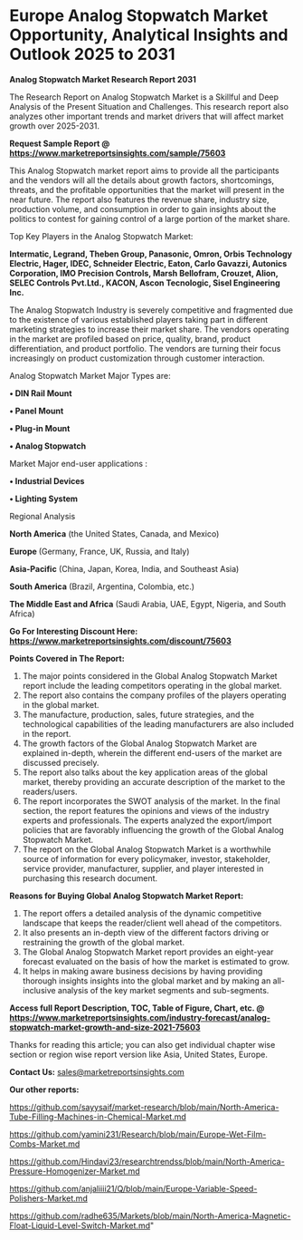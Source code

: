   # Europe Analog Stopwatch Market Opportunity, Analytical Insights and Outlook 2025 to 2031

<strong>Analog Stopwatch Market Research Report 2031</strong>

The Research Report on Analog Stopwatch Market is a Skillful and Deep Analysis of the Present Situation and Challenges. This research report also analyzes other important trends and market drivers that will affect market growth over 2025-2031.

<strong>Request Sample Report @ <a href=https://www.marketreportsinsights.com/sample/75603>https://www.marketreportsinsights.com/sample/75603</a></strong>

This Analog Stopwatch market report aims to provide all the participants and the vendors will all the details about growth factors, shortcomings, threats, and the profitable opportunities that the market will present in the near future. The report also features the revenue share, industry size, production volume, and consumption in order to gain insights about the politics to contest for gaining control of a large portion of the market share.

Top Key Players in the Analog Stopwatch Market:

<strong>Intermatic, Legrand, Theben Group, Panasonic, Omron, Orbis Technology Electric, Hager, IDEC, Schneider Electric, Eaton, Carlo Gavazzi, Autonics Corporation, IMO Precision Controls, Marsh Bellofram, Crouzet, Alion, SELEC Controls Pvt.Ltd., KACON, Ascon Tecnologic, Sisel Engineering Inc.</strong>

The Analog Stopwatch Industry is severely competitive and fragmented due to the existence of various established players taking part in different marketing strategies to increase their market share. The vendors operating in the market are profiled based on price, quality, brand, product differentiation, and product portfolio. The vendors are turning their focus increasingly on product customization through customer interaction.

Analog Stopwatch Market Major Types are:

<strong>• DIN Rail Mount

• Panel Mount

• Plug-in Mount

• Analog Stopwatch</strong>

Market Major end-user applications :

<strong>• Industrial Devices

• Lighting System</strong>

Regional Analysis

</u><strong><b>North America</b></strong> (the United States, Canada, and Mexico)

<strong><b>Europe </b></strong>(Germany, France, UK, Russia, and Italy)

<strong><b>Asia-Pacific</b></strong> (China, Japan, Korea, India, and Southeast Asia)

<strong><b>South America</b></strong> (Brazil, Argentina, Colombia, etc.)

<strong><b>The Middle East and Africa</b></strong> (Saudi Arabia, UAE, Egypt, Nigeria, and South Africa)

<strong>Go For Interesting Discount Here: <a href=https://www.marketreportsinsights.com/discount/75603>https://www.marketreportsinsights.com/discount/75603</a></strong>

<strong>Points Covered in The Report:</strong>
<ol>
  <li>The major points considered in the Global Analog Stopwatch Market report include the leading competitors operating in the global market.</li>
  <li>The report also contains the company profiles of the players operating in the global market.</li>
  <li>The manufacture, production, sales, future strategies, and the technological capabilities of the leading manufacturers are also included in the report.</li>
  <li>The growth factors of the Global Analog Stopwatch Market are explained in-depth, wherein the different end-users of the market are discussed precisely.</li>
  <li>The report also talks about the key application areas of the global market, thereby providing an accurate description of the market to the readers/users.</li>
  <li>The report incorporates the SWOT analysis of the market. In the final section, the report features the opinions and views of the industry experts and professionals. The experts analyzed the export/import policies that are favorably influencing the growth of the Global Analog Stopwatch Market.</li>
  <li>The report on the Global Analog Stopwatch Market is a worthwhile source of information for every policymaker, investor, stakeholder, service provider, manufacturer, supplier, and player interested in purchasing this research document.</li>
</ol>
<strong>Reasons for Buying Global Analog Stopwatch Market Report:</strong>

<ol>
  <li>The report offers a detailed analysis of the dynamic competitive landscape that keeps the reader/client well ahead of the competitors.</li>
  <li>It also presents an in-depth view of the different factors driving or restraining the growth of the global market.</li>
  <li>The Global Analog Stopwatch Market report provides an eight-year forecast evaluated on the basis of how the market is estimated to grow.</li>
  <li>It helps in making aware business decisions by having providing thorough insights insights into the global market and by making an all-inclusive analysis of the key market segments and sub-segments.</li>
</ol>
<strong>Access full Report Description, TOC, Table of Figure, Chart, etc. @ <a href=https://www.marketreportsinsights.com/industry-forecast/analog-stopwatch-market-growth-and-size-2021-75603>https://www.marketreportsinsights.com/industry-forecast/analog-stopwatch-market-growth-and-size-2021-75603</a></strong>


Thanks for reading this article; you can also get individual chapter wise section or region wise report version like Asia, United States, Europe.

<strong>Contact Us:</strong>
sales@marketreportsinsights.com

<strong>Our other reports:</strong>

<a href=https://github.com/sayysaif/market-research/blob/main/North-America-Tube-Filling-Machines-in-Chemical-Market.md>https://github.com/sayysaif/market-research/blob/main/North-America-Tube-Filling-Machines-in-Chemical-Market.md</a>

<a href=https://github.com/yamini231/Research/blob/main/Europe-Wet-Film-Combs-Market.md>https://github.com/yamini231/Research/blob/main/Europe-Wet-Film-Combs-Market.md</a>

<a href=https://github.com/Hindavi23/researchtrendss/blob/main/North-America-Pressure-Homogenizer-Market.md>https://github.com/Hindavi23/researchtrendss/blob/main/North-America-Pressure-Homogenizer-Market.md</a>

<a href=https://github.com/anjaliiii21/Q/blob/main/Europe-Variable-Speed-Polishers-Market.md>https://github.com/anjaliiii21/Q/blob/main/Europe-Variable-Speed-Polishers-Market.md</a>

<a href=https://github.com/radhe635/Markets/blob/main/North-America-Magnetic-Float-Liquid-Level-Switch-Market.md>https://github.com/radhe635/Markets/blob/main/North-America-Magnetic-Float-Liquid-Level-Switch-Market.md</a>"
